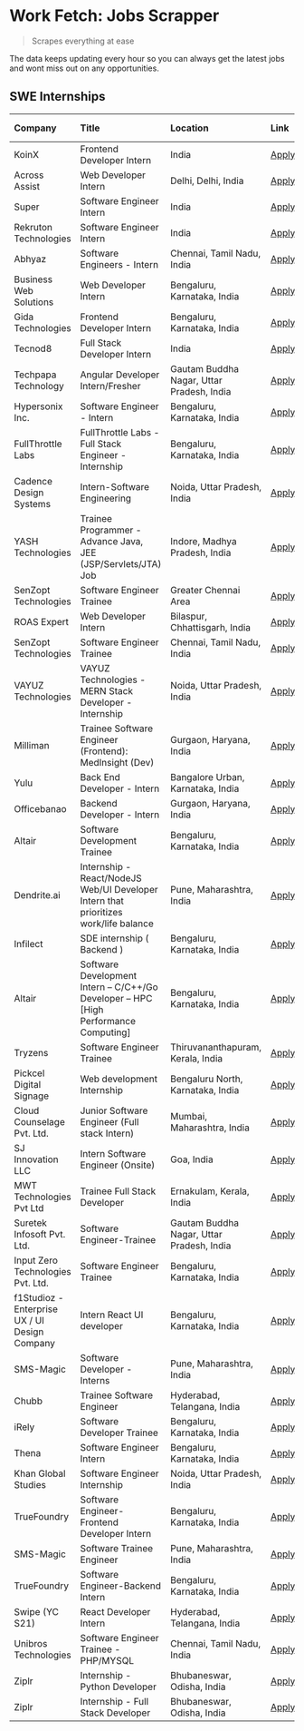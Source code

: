 # Work Fetch: Jobs Scrapper
> Scrapes everything at ease

The data keeps updating every hour so you can always get the latest jobs and wont miss out on any opportunities.

## SWE Internships
<!--START_SECTION:workfetch-->
| Company                                       | Title                                                                                | Location                                  | Link                                                                                                                                                                                                                                                                                                                | Date Posted   |
|:----------------------------------------------|:-------------------------------------------------------------------------------------|:------------------------------------------|:--------------------------------------------------------------------------------------------------------------------------------------------------------------------------------------------------------------------------------------------------------------------------------------------------------------------|:--------------|
| KoinX                                         | Frontend Developer Intern                                                            | India                                     | [Apply](https://in.linkedin.com/jobs/view/frontend-developer-intern-at-koinx-3836839595?position=23&pageNum=0&refId=VPow%2Fn1ro7oX7cVavaeKZw%3D%3D&trackingId=EUZJRpw79%2BBSoeX%2FFo%2BQXw%3D%3D&trk=public_jobs_jserp-result_search-card)                                                                          | 2024-02-23    |
| Across Assist                                 | Web Developer Intern                                                                 | Delhi, Delhi, India                       | [Apply](https://in.linkedin.com/jobs/view/web-developer-intern-at-across-assist-3832666016?position=36&pageNum=0&refId=VPow%2Fn1ro7oX7cVavaeKZw%3D%3D&trackingId=I18kDgn0uLy9XX8EIPEpug%3D%3D&trk=public_jobs_jserp-result_search-card)                                                                             | 2024-02-23    |
| Super                                         | Software Engineer Intern                                                             | India                                     | [Apply](https://in.linkedin.com/jobs/view/software-engineer-intern-at-super-3832648104?position=46&pageNum=0&refId=VPow%2Fn1ro7oX7cVavaeKZw%3D%3D&trackingId=iE%2F%2BBRoexTCLsw3X%2BDni8w%3D%3D&trk=public_jobs_jserp-result_search-card)                                                                           | 2024-02-23    |
| Rekruton Technologies                         | Software Engineer Intern                                                             | India                                     | [Apply](https://in.linkedin.com/jobs/view/software-engineer-intern-at-rekruton-technologies-3838288724?position=59&pageNum=0&refId=VPow%2Fn1ro7oX7cVavaeKZw%3D%3D&trackingId=ReW2SdlGX7wjypztkrIXfQ%3D%3D&trk=public_jobs_jserp-result_search-card)                                                                 | 2024-02-23    |
| Abhyaz                                        | Software Engineers - Intern                                                          | Chennai, Tamil Nadu, India                | [Apply](https://in.linkedin.com/jobs/view/software-engineers-intern-at-abhyaz-3837815743?position=47&pageNum=0&refId=VPow%2Fn1ro7oX7cVavaeKZw%3D%3D&trackingId=IpVDXDLw53%2B7f2KKczkbQw%3D%3D&trk=public_jobs_jserp-result_search-card)                                                                             | 2024-02-22    |
| Business Web Solutions                        | Web Developer Intern                                                                 | Bengaluru, Karnataka, India               | [Apply](https://in.linkedin.com/jobs/view/web-developer-intern-at-business-web-solutions-3835789494?position=26&pageNum=0&refId=VPow%2Fn1ro7oX7cVavaeKZw%3D%3D&trackingId=anE4oktqJW8a4Wq6xvmbiQ%3D%3D&trk=public_jobs_jserp-result_search-card)                                                                    | 2024-02-21    |
| Gida Technologies                             | Frontend Developer Intern                                                            | Bengaluru, Karnataka, India               | [Apply](https://in.linkedin.com/jobs/view/frontend-developer-intern-at-gida-technologies-3836040945?position=33&pageNum=0&refId=VPow%2Fn1ro7oX7cVavaeKZw%3D%3D&trackingId=iwa6jGnvfLFq9iUKYj9Zkg%3D%3D&trk=public_jobs_jserp-result_search-card)                                                                    | 2024-02-21    |
| Tecnod8                                       | Full Stack Developer Intern                                                          | India                                     | [Apply](https://in.linkedin.com/jobs/view/full-stack-developer-intern-at-tecnod8-3830985407?position=55&pageNum=0&refId=VPow%2Fn1ro7oX7cVavaeKZw%3D%3D&trackingId=7S0Tb12DqsrTxQx2OqDLhA%3D%3D&trk=public_jobs_jserp-result_search-card)                                                                            | 2024-02-21    |
| Techpapa Technology                           | Angular Developer Intern/Fresher                                                     | Gautam Buddha Nagar, Uttar Pradesh, India | [Apply](https://in.linkedin.com/jobs/view/angular-developer-intern-fresher-at-techpapa-technology-3834305862?position=42&pageNum=0&refId=VPow%2Fn1ro7oX7cVavaeKZw%3D%3D&trackingId=7FC0AK89m0tvzmC6CPe%2BmQ%3D%3D&trk=public_jobs_jserp-result_search-card)                                                         | 2024-02-20    |
| Hypersonix Inc.                               | Software Engineer - Intern                                                           | Bengaluru, Karnataka, India               | [Apply](https://in.linkedin.com/jobs/view/software-engineer-intern-at-hypersonix-inc-3833055982?position=3&pageNum=0&refId=VPow%2Fn1ro7oX7cVavaeKZw%3D%3D&trackingId=neTFvwElP%2FAt3M8Ji0O%2Brw%3D%3D&trk=public_jobs_jserp-result_search-card)                                                                     | 2024-02-18    |
| FullThrottle Labs                             | FullThrottle Labs - Full Stack Engineer - Internship                                 | Bengaluru, Karnataka, India               | [Apply](https://in.linkedin.com/jobs/view/fullthrottle-labs-full-stack-engineer-internship-at-fullthrottle-labs-3829636016?position=48&pageNum=0&refId=VPow%2Fn1ro7oX7cVavaeKZw%3D%3D&trackingId=OzG0EKT%2BcseihiVH5IzXOQ%3D%3D&trk=public_jobs_jserp-result_search-card)                                           | 2024-02-17    |
| Cadence Design Systems                        | Intern-Software Engineering                                                          | Noida, Uttar Pradesh, India               | [Apply](https://in.linkedin.com/jobs/view/intern-software-engineering-at-cadence-design-systems-3794689056?position=56&pageNum=0&refId=VPow%2Fn1ro7oX7cVavaeKZw%3D%3D&trackingId=Es%2FqIkiUpwO%2BQmsl6RjwXA%3D%3D&trk=public_jobs_jserp-result_search-card)                                                         | 2024-02-17    |
| YASH Technologies                             | Trainee Programmer - Advance Java, JEE (JSP/Servlets/JTA) Job                        | Indore, Madhya Pradesh, India             | [Apply](https://in.linkedin.com/jobs/view/trainee-programmer-advance-java-jee-jsp-servlets-jta-job-at-yash-technologies-3811759183?position=13&pageNum=0&refId=VPow%2Fn1ro7oX7cVavaeKZw%3D%3D&trackingId=LVjEmqeNS95Ly%2BiCZoHGrw%3D%3D&trk=public_jobs_jserp-result_search-card)                                   | 2024-02-13    |
| SenZopt Technologies                          | Software Engineer Trainee                                                            | Greater Chennai Area                      | [Apply](https://in.linkedin.com/jobs/view/software-engineer-trainee-at-senzopt-technologies-3827688781?position=29&pageNum=0&refId=VPow%2Fn1ro7oX7cVavaeKZw%3D%3D&trackingId=z26%2FE6HQ4GhkAb7eCoj4yg%3D%3D&trk=public_jobs_jserp-result_search-card)                                                               | 2024-02-12    |
| ROAS Expert                                   | Web Developer Intern                                                                 | Bilaspur, Chhattisgarh, India             | [Apply](https://in.linkedin.com/jobs/view/web-developer-intern-at-roas-expert-3828189292?position=35&pageNum=0&refId=VPow%2Fn1ro7oX7cVavaeKZw%3D%3D&trackingId=nvJCFOLCXPcW6Qb3r7E1cw%3D%3D&trk=public_jobs_jserp-result_search-card)                                                                               | 2024-02-12    |
| SenZopt Technologies                          | Software Engineer Trainee                                                            | Chennai, Tamil Nadu, India                | [Apply](https://in.linkedin.com/jobs/view/software-engineer-trainee-at-senzopt-technologies-3827686880?position=39&pageNum=0&refId=VPow%2Fn1ro7oX7cVavaeKZw%3D%3D&trackingId=2vSVS92F%2BBiStinF%2Bat10g%3D%3D&trk=public_jobs_jserp-result_search-card)                                                             | 2024-02-12    |
| VAYUZ Technologies                            | VAYUZ Technologies - MERN Stack Developer - Internship                               | Noida, Uttar Pradesh, India               | [Apply](https://in.linkedin.com/jobs/view/vayuz-technologies-mern-stack-developer-internship-at-vayuz-technologies-3822619356?position=44&pageNum=0&refId=VPow%2Fn1ro7oX7cVavaeKZw%3D%3D&trackingId=4f3V1VeSYLN%2BehRI9X5eYw%3D%3D&trk=public_jobs_jserp-result_search-card)                                        | 2024-02-10    |
| Milliman                                      | Trainee Software Engineer (Frontend): MedInsight (Dev)                               | Gurgaon, Haryana, India                   | [Apply](https://in.linkedin.com/jobs/view/trainee-software-engineer-frontend-medinsight-dev-at-milliman-3792874280?position=5&pageNum=0&refId=VPow%2Fn1ro7oX7cVavaeKZw%3D%3D&trackingId=Tish7PAbRqGysqdmCguHVQ%3D%3D&trk=public_jobs_jserp-result_search-card)                                                      | 2024-02-09    |
| Yulu                                          | Back End Developer - Intern                                                          | Bangalore Urban, Karnataka, India         | [Apply](https://in.linkedin.com/jobs/view/back-end-developer-intern-at-yulu-3821682220?position=9&pageNum=0&refId=VPow%2Fn1ro7oX7cVavaeKZw%3D%3D&trackingId=4uhkwOdVmOy9JAHcZ8Yw%2FQ%3D%3D&trk=public_jobs_jserp-result_search-card)                                                                                | 2024-02-04    |
| Officebanao                                   | Backend Developer - Intern                                                           | Gurgaon, Haryana, India                   | [Apply](https://in.linkedin.com/jobs/view/backend-developer-intern-at-officebanao-3814263731?position=18&pageNum=0&refId=VPow%2Fn1ro7oX7cVavaeKZw%3D%3D&trackingId=hgcv6IVUU0d9%2FEtDuryjyQ%3D%3D&trk=public_jobs_jserp-result_search-card)                                                                         | 2024-01-31    |
| Altair                                        | Software Development Trainee                                                         | Bengaluru, Karnataka, India               | [Apply](https://in.linkedin.com/jobs/view/software-development-trainee-at-altair-3817606202?position=20&pageNum=0&refId=VPow%2Fn1ro7oX7cVavaeKZw%3D%3D&trackingId=Z3mKdnl0TvqJGi0tSVV%2B7w%3D%3D&trk=public_jobs_jserp-result_search-card)                                                                          | 2024-01-31    |
| Dendrite.ai                                   | Internship - React/NodeJS Web/UI Developer Intern that prioritizes work/life balance | Pune, Maharashtra, India                  | [Apply](https://in.linkedin.com/jobs/view/internship-react-nodejs-web-ui-developer-intern-that-prioritizes-work-life-balance-at-dendrite-ai-3818948068?position=27&pageNum=0&refId=VPow%2Fn1ro7oX7cVavaeKZw%3D%3D&trackingId=CbqupAKZuTvJFEC4ISFZ9Q%3D%3D&trk=public_jobs_jserp-result_search-card)                 | 2024-01-31    |
| Infilect                                      | SDE internship ( Backend )                                                           | Bengaluru, Karnataka, India               | [Apply](https://in.linkedin.com/jobs/view/sde-internship-backend-at-infilect-3815120558?position=22&pageNum=0&refId=VPow%2Fn1ro7oX7cVavaeKZw%3D%3D&trackingId=KMeOqfQY%2Bir6c%2FD02PGr1g%3D%3D&trk=public_jobs_jserp-result_search-card)                                                                            | 2024-01-25    |
| Altair                                        | Software Development Intern – C/C++/Go Developer – HPC [High Performance Computing]  | Bengaluru, Karnataka, India               | [Apply](https://in.linkedin.com/jobs/view/software-development-intern-%E2%80%93-c-c%2B%2B-go-developer-%E2%80%93-hpc-high-performance-computing-at-altair-3809167074?position=58&pageNum=0&refId=VPow%2Fn1ro7oX7cVavaeKZw%3D%3D&trackingId=Xm5s0T7UQ1URg%2BYJNZrMdg%3D%3D&trk=public_jobs_jserp-result_search-card) | 2024-01-19    |
| Tryzens                                       | Software Engineer Trainee                                                            | Thiruvananthapuram, Kerala, India         | [Apply](https://in.linkedin.com/jobs/view/software-engineer-trainee-at-tryzens-3809363491?position=34&pageNum=0&refId=VPow%2Fn1ro7oX7cVavaeKZw%3D%3D&trackingId=9nfPF8V1o3%2BuUEbWgEqwNw%3D%3D&trk=public_jobs_jserp-result_search-card)                                                                            | 2024-01-18    |
| Pickcel Digital Signage                       | Web development Internship                                                           | Bengaluru North, Karnataka, India         | [Apply](https://in.linkedin.com/jobs/view/web-development-internship-at-pickcel-digital-signage-3826062393?position=53&pageNum=0&refId=VPow%2Fn1ro7oX7cVavaeKZw%3D%3D&trackingId=TDj5uIR25ekhsCj8q84OKA%3D%3D&trk=public_jobs_jserp-result_search-card)                                                             | 2024-01-15    |
| Cloud Counselage Pvt. Ltd.                    | Junior Software Engineer (Full stack Intern)                                         | Mumbai, Maharashtra, India                | [Apply](https://in.linkedin.com/jobs/view/junior-software-engineer-full-stack-intern-at-cloud-counselage-pvt-ltd-3803132814?position=16&pageNum=0&refId=VPow%2Fn1ro7oX7cVavaeKZw%3D%3D&trackingId=ciD2K%2FwJeHt20VJ6OidqjQ%3D%3D&trk=public_jobs_jserp-result_search-card)                                          | 2024-01-11    |
| SJ Innovation LLC                             | Intern Software Engineer (Onsite)                                                    | Goa, India                                | [Apply](https://in.linkedin.com/jobs/view/intern-software-engineer-onsite-at-sj-innovation-llc-3799959011?position=30&pageNum=0&refId=VPow%2Fn1ro7oX7cVavaeKZw%3D%3D&trackingId=uKtcRCllE0LC9xu26QKv2A%3D%3D&trk=public_jobs_jserp-result_search-card)                                                              | 2024-01-11    |
| MWT Technologies Pvt Ltd                      | Trainee Full Stack Developer                                                         | Ernakulam, Kerala, India                  | [Apply](https://in.linkedin.com/jobs/view/trainee-full-stack-developer-at-mwt-technologies-pvt-ltd-3800921715?position=4&pageNum=0&refId=VPow%2Fn1ro7oX7cVavaeKZw%3D%3D&trackingId=b2k3l1cobyV2wpYW0bukKA%3D%3D&trk=public_jobs_jserp-result_search-card)                                                           | 2024-01-09    |
| Suretek Infosoft Pvt. Ltd.                    | Software Engineer-Trainee                                                            | Gautam Buddha Nagar, Uttar Pradesh, India | [Apply](https://in.linkedin.com/jobs/view/software-engineer-trainee-at-suretek-infosoft-pvt-ltd-3800934643?position=14&pageNum=0&refId=VPow%2Fn1ro7oX7cVavaeKZw%3D%3D&trackingId=yv6I3YqynMr4Vi9QM6z1KQ%3D%3D&trk=public_jobs_jserp-result_search-card)                                                             | 2024-01-09    |
| Input Zero Technologies Pvt. Ltd.             | Software Engineer Trainee                                                            | Bengaluru, Karnataka, India               | [Apply](https://in.linkedin.com/jobs/view/software-engineer-trainee-at-input-zero-technologies-pvt-ltd-3800927643?position=21&pageNum=0&refId=VPow%2Fn1ro7oX7cVavaeKZw%3D%3D&trackingId=VL%2FgmnKpIBpT%2Fa9Ju9cnew%3D%3D&trk=public_jobs_jserp-result_search-card)                                                  | 2024-01-09    |
| f1Studioz - Enterprise UX / UI Design Company | Intern React UI developer                                                            | Bengaluru, Karnataka, India               | [Apply](https://in.linkedin.com/jobs/view/intern-react-ui-developer-at-f1studioz-enterprise-ux-ui-design-company-3796354738?position=6&pageNum=0&refId=VPow%2Fn1ro7oX7cVavaeKZw%3D%3D&trackingId=U7vBp9Bea0Hd1dyiWKL%2F%2FQ%3D%3D&trk=public_jobs_jserp-result_search-card)                                         | 2024-01-08    |
| SMS-Magic                                     | Software Developer -Interns                                                          | Pune, Maharashtra, India                  | [Apply](https://in.linkedin.com/jobs/view/software-developer-interns-at-sms-magic-3799485343?position=28&pageNum=0&refId=VPow%2Fn1ro7oX7cVavaeKZw%3D%3D&trackingId=bdBAH25C4TxZcniMZDPooQ%3D%3D&trk=public_jobs_jserp-result_search-card)                                                                           | 2024-01-05    |
| Chubb                                         | Trainee Software Engineer                                                            | Hyderabad, Telangana, India               | [Apply](https://in.linkedin.com/jobs/view/trainee-software-engineer-at-chubb-3811550279?position=57&pageNum=0&refId=VPow%2Fn1ro7oX7cVavaeKZw%3D%3D&trackingId=CXotkOert3lWBjPyj%2FtaOg%3D%3D&trk=public_jobs_jserp-result_search-card)                                                                              | 2023-12-28    |
| iRely                                         | Software Developer Trainee                                                           | Bengaluru, Karnataka, India               | [Apply](https://in.linkedin.com/jobs/view/software-developer-trainee-at-irely-3801577534?position=8&pageNum=0&refId=VPow%2Fn1ro7oX7cVavaeKZw%3D%3D&trackingId=uXf7lB19XuAKwOROvp3L3Q%3D%3D&trk=public_jobs_jserp-result_search-card)                                                                                | 2023-12-22    |
| Thena                                         | Software Engineer Intern                                                             | Bengaluru, Karnataka, India               | [Apply](https://in.linkedin.com/jobs/view/software-engineer-intern-at-thena-3778731751?position=11&pageNum=0&refId=VPow%2Fn1ro7oX7cVavaeKZw%3D%3D&trackingId=w5D8x22jb5ocBEIYSMYOLQ%3D%3D&trk=public_jobs_jserp-result_search-card)                                                                                 | 2023-12-05    |
| Khan Global Studies                           | Software Engineer Internship                                                         | Noida, Uttar Pradesh, India               | [Apply](https://in.linkedin.com/jobs/view/software-engineer-internship-at-khan-global-studies-3766942197?position=37&pageNum=0&refId=VPow%2Fn1ro7oX7cVavaeKZw%3D%3D&trackingId=kwNhOu0iRjf7A5sr6vaH9w%3D%3D&trk=public_jobs_jserp-result_search-card)                                                               | 2023-11-27    |
| TrueFoundry                                   | Software Engineer- Frontend Developer Intern                                         | Bengaluru, Karnataka, India               | [Apply](https://in.linkedin.com/jobs/view/software-engineer-frontend-developer-intern-at-truefoundry-3790095058?position=10&pageNum=0&refId=VPow%2Fn1ro7oX7cVavaeKZw%3D%3D&trackingId=x5QSTiqRVSaNGblNo912fA%3D%3D&trk=public_jobs_jserp-result_search-card)                                                        | 2023-11-24    |
| SMS-Magic                                     | Software Trainee Engineer                                                            | Pune, Maharashtra, India                  | [Apply](https://in.linkedin.com/jobs/view/software-trainee-engineer-at-sms-magic-3761409781?position=19&pageNum=0&refId=VPow%2Fn1ro7oX7cVavaeKZw%3D%3D&trackingId=Xa1nBUyaIHgdKcGhutO3PQ%3D%3D&trk=public_jobs_jserp-result_search-card)                                                                            | 2023-11-16    |
| TrueFoundry                                   | Software Engineer-Backend Intern                                                     | Bengaluru, Karnataka, India               | [Apply](https://in.linkedin.com/jobs/view/software-engineer-backend-intern-at-truefoundry-3779508170?position=24&pageNum=0&refId=VPow%2Fn1ro7oX7cVavaeKZw%3D%3D&trackingId=ldGgxqRTlM8VlDlO5SSF7g%3D%3D&trk=public_jobs_jserp-result_search-card)                                                                   | 2023-11-10    |
| Swipe (YC S21)                                | React Developer Intern                                                               | Hyderabad, Telangana, India               | [Apply](https://in.linkedin.com/jobs/view/react-developer-intern-at-swipe-yc-s21-3737600089?position=12&pageNum=0&refId=VPow%2Fn1ro7oX7cVavaeKZw%3D%3D&trackingId=o8sXaTlYNIlBgqcOStS5Ug%3D%3D&trk=public_jobs_jserp-result_search-card)                                                                            | 2023-10-13    |
| Unibros Technologies                          | Software Engineer Trainee - PHP/MYSQL                                                | Chennai, Tamil Nadu, India                | [Apply](https://in.linkedin.com/jobs/view/software-engineer-trainee-php-mysql-at-unibros-technologies-3656599241?position=31&pageNum=0&refId=VPow%2Fn1ro7oX7cVavaeKZw%3D%3D&trackingId=6%2B10BqpLsSgdUazb6foBzA%3D%3D&trk=public_jobs_jserp-result_search-card)                                                     | 2023-06-12    |
| Ziplr                                         | Internship - Python Developer                                                        | Bhubaneswar, Odisha, India                | [Apply](https://in.linkedin.com/jobs/view/internship-python-developer-at-ziplr-3645677592?position=50&pageNum=0&refId=VPow%2Fn1ro7oX7cVavaeKZw%3D%3D&trackingId=mhDlGDhWpPAGk%2FfrYO6UqA%3D%3D&trk=public_jobs_jserp-result_search-card)                                                                            | 2023-06-02    |
| Ziplr                                         | Internship - Full Stack Developer                                                    | Bhubaneswar, Odisha, India                | [Apply](https://in.linkedin.com/jobs/view/internship-full-stack-developer-at-ziplr-3645675705?position=54&pageNum=0&refId=VPow%2Fn1ro7oX7cVavaeKZw%3D%3D&trackingId=JZsvhBhiRoVR2Cak1DhizA%3D%3D&trk=public_jobs_jserp-result_search-card)                                                                          | 2023-06-02    |
<!--END_SECTION:workfetch-->
